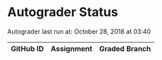 # Autograder Status
Autograder last run at: October 28, 2018 at 03:40

| GitHub ID | Assignment | Graded Branch |
|-----------|------------|---------------|
